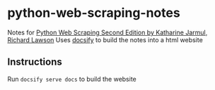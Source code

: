 # python-web-scraping-notes

Notes for [Python Web Scraping Second Edition by Katharine Jarmul, Richard Lawson](https://www.oreilly.com/library/view/python-web-scraping/9781786462589/)
Uses [docsify](https://docsify.js.org/) to build the notes into a html website     

## Instructions
Run `docsify serve docs` to build the website
